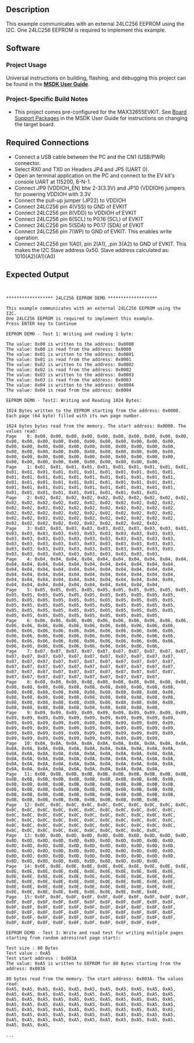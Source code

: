 ## Description

This example communicates with an external 24LC256 EEPROM using the I2C. 
One 24LC256 EEPROM is required to implement this example.


## Software

### Project Usage

Universal instructions on building, flashing, and debugging this project can be found in the **[MSDK User Guide](https://analog-devices-msdk.github.io/msdk/USERGUIDE/)**.

### Project-Specific Build Notes

* This project comes pre-configured for the MAX32655EVKIT.  See [Board Support Packages](https://analog-devices-msdk.github.io/msdk/USERGUIDE/#board-support-packages) in the MSDK User Guide for instructions on changing the target board.

## Required Connections

-   Connect a USB cable between the PC and the CN1 (USB/PWR) connector.
-   Select RX0 and TX0 on Headers JP4 and JP5 (UART 0).
-   Open an terminal application on the PC and connect to the EV kit's console UART at 115200, 8-N-1.
-	Connect JP9 (VDDIOH_EN) btw 2-3(3.3V) and JP10 (VDDIOH) jumpers for powering VDDIOH with 3.3V
-	Connect the pull-up jumper (JP22) to VDDIOH
-   Connect 24LC256 pin 4(VSS) to GND of EVKIT
-   Connect 24LC256 pin 8(VDD) to VDDIOH of EVKIT
-   Connect 24LC256 pin 6(SCL) to P0.16 (SCL) of EVKIT
-   Connect 24LC256 pin 5(SDA) to P0.17 (SDA) of EVKIT
-   Connect 24LC256 pin 7(WP) to GND of EVKIT. This enables write operation.
-   Connect 24LC256 pin 1(A0), pin 2(A1), ,pin 3(A2) to GND of EVKIT. This makes the I2C Slave address 0x50. Slave address calculated as: 1010(A2)(A1)(A0)

## Expected Output

```


****************** 24LC256 EEPROM DEMO *******************

This example communicates with an external 24LC256 EEPROM using the I2C.
One 24LC256 EEPROM is required to implement this example.
Press ENTER key to Continue

EEPROM DEMO - Test 1: Writing and reading 1 byte:

The value: 0x00 is written to the address: 0x0000
The value: 0x00 is read from the address: 0x0000
The value: 0x01 is written to the address: 0x0001
The value: 0x01 is read from the address: 0x0001
The value: 0x02 is written to the address: 0x0002
The value: 0x02 is read from the address: 0x0002
The value: 0x03 is written to the address: 0x0003
The value: 0x03 is read from the address: 0x0003
The value: 0x04 is written to the address: 0x0004
The value: 0x04 is read from the address: 0x0004

EEPROM DEMO - Test2: Writing and Reading 1024 Bytes:

1024 Bytes written to the EEPROM starting from the address: 0x0000. Each page (64 byte) filled with its own page number.

1024 bytes bytes read from the memory. The start address: 0x0000. The values read:
Page    0: 0x00, 0x00, 0x00, 0x00, 0x00, 0x00, 0x00, 0x00, 0x00, 0x00, 0x00, 0x00, 0x00, 0x00, 0x00, 0x00, 0x00, 0x00, 0x00, 0x00, 0x00, 0x00, 0x00, 0x00, 0x00, 0x00, 0x00, 0x00, 0x00, 0x00, 0x00, 0x00, 0x00, 0x00, 0x00, 0x00, 0x00, 0x00, 0x00, 0x00, 0x00, 0x00, 0x00, 0x00, 0x00, 0x00, 0x00, 0x00, 0x00, 0x00, 0x00, 0x00, 0x00, 0x00, 0x00, 0x00, 0x00, 0x00, 0x00, 0x00, 0x00, 0x00, 0x00, 0x00,
Page    1: 0x01, 0x01, 0x01, 0x01, 0x01, 0x01, 0x01, 0x01, 0x01, 0x01, 0x01, 0x01, 0x01, 0x01, 0x01, 0x01, 0x01, 0x01, 0x01, 0x01, 0x01, 0x01, 0x01, 0x01, 0x01, 0x01, 0x01, 0x01, 0x01, 0x01, 0x01, 0x01, 0x01, 0x01, 0x01, 0x01, 0x01, 0x01, 0x01, 0x01, 0x01, 0x01, 0x01, 0x01, 0x01, 0x01, 0x01, 0x01, 0x01, 0x01, 0x01, 0x01, 0x01, 0x01, 0x01, 0x01, 0x01, 0x01, 0x01, 0x01, 0x01, 0x01, 0x01, 0x01,
Page    2: 0x02, 0x02, 0x02, 0x02, 0x02, 0x02, 0x02, 0x02, 0x02, 0x02, 0x02, 0x02, 0x02, 0x02, 0x02, 0x02, 0x02, 0x02, 0x02, 0x02, 0x02, 0x02, 0x02, 0x02, 0x02, 0x02, 0x02, 0x02, 0x02, 0x02, 0x02, 0x02, 0x02, 0x02, 0x02, 0x02, 0x02, 0x02, 0x02, 0x02, 0x02, 0x02, 0x02, 0x02, 0x02, 0x02, 0x02, 0x02, 0x02, 0x02, 0x02, 0x02, 0x02, 0x02, 0x02, 0x02, 0x02, 0x02, 0x02, 0x02, 0x02, 0x02, 0x02, 0x02,
Page    3: 0x03, 0x03, 0x03, 0x03, 0x03, 0x03, 0x03, 0x03, 0x03, 0x03, 0x03, 0x03, 0x03, 0x03, 0x03, 0x03, 0x03, 0x03, 0x03, 0x03, 0x03, 0x03, 0x03, 0x03, 0x03, 0x03, 0x03, 0x03, 0x03, 0x03, 0x03, 0x03, 0x03, 0x03, 0x03, 0x03, 0x03, 0x03, 0x03, 0x03, 0x03, 0x03, 0x03, 0x03, 0x03, 0x03, 0x03, 0x03, 0x03, 0x03, 0x03, 0x03, 0x03, 0x03, 0x03, 0x03, 0x03, 0x03, 0x03, 0x03, 0x03, 0x03, 0x03, 0x03,
Page    4: 0x04, 0x04, 0x04, 0x04, 0x04, 0x04, 0x04, 0x04, 0x04, 0x04, 0x04, 0x04, 0x04, 0x04, 0x04, 0x04, 0x04, 0x04, 0x04, 0x04, 0x04, 0x04, 0x04, 0x04, 0x04, 0x04, 0x04, 0x04, 0x04, 0x04, 0x04, 0x04, 0x04, 0x04, 0x04, 0x04, 0x04, 0x04, 0x04, 0x04, 0x04, 0x04, 0x04, 0x04, 0x04, 0x04, 0x04, 0x04, 0x04, 0x04, 0x04, 0x04, 0x04, 0x04, 0x04, 0x04, 0x04, 0x04, 0x04, 0x04, 0x04, 0x04, 0x04, 0x04,
Page    5: 0x05, 0x05, 0x05, 0x05, 0x05, 0x05, 0x05, 0x05, 0x05, 0x05, 0x05, 0x05, 0x05, 0x05, 0x05, 0x05, 0x05, 0x05, 0x05, 0x05, 0x05, 0x05, 0x05, 0x05, 0x05, 0x05, 0x05, 0x05, 0x05, 0x05, 0x05, 0x05, 0x05, 0x05, 0x05, 0x05, 0x05, 0x05, 0x05, 0x05, 0x05, 0x05, 0x05, 0x05, 0x05, 0x05, 0x05, 0x05, 0x05, 0x05, 0x05, 0x05, 0x05, 0x05, 0x05, 0x05, 0x05, 0x05, 0x05, 0x05, 0x05, 0x05, 0x05, 0x05,
Page    6: 0x06, 0x06, 0x06, 0x06, 0x06, 0x06, 0x06, 0x06, 0x06, 0x06, 0x06, 0x06, 0x06, 0x06, 0x06, 0x06, 0x06, 0x06, 0x06, 0x06, 0x06, 0x06, 0x06, 0x06, 0x06, 0x06, 0x06, 0x06, 0x06, 0x06, 0x06, 0x06, 0x06, 0x06, 0x06, 0x06, 0x06, 0x06, 0x06, 0x06, 0x06, 0x06, 0x06, 0x06, 0x06, 0x06, 0x06, 0x06, 0x06, 0x06, 0x06, 0x06, 0x06, 0x06, 0x06, 0x06, 0x06, 0x06, 0x06, 0x06, 0x06, 0x06, 0x06, 0x06,
Page    7: 0x07, 0x07, 0x07, 0x07, 0x07, 0x07, 0x07, 0x07, 0x07, 0x07, 0x07, 0x07, 0x07, 0x07, 0x07, 0x07, 0x07, 0x07, 0x07, 0x07, 0x07, 0x07, 0x07, 0x07, 0x07, 0x07, 0x07, 0x07, 0x07, 0x07, 0x07, 0x07, 0x07, 0x07, 0x07, 0x07, 0x07, 0x07, 0x07, 0x07, 0x07, 0x07, 0x07, 0x07, 0x07, 0x07, 0x07, 0x07, 0x07, 0x07, 0x07, 0x07, 0x07, 0x07, 0x07, 0x07, 0x07, 0x07, 0x07, 0x07, 0x07, 0x07, 0x07, 0x07,
Page    8: 0x08, 0x08, 0x08, 0x08, 0x08, 0x08, 0x08, 0x08, 0x08, 0x08, 0x08, 0x08, 0x08, 0x08, 0x08, 0x08, 0x08, 0x08, 0x08, 0x08, 0x08, 0x08, 0x08, 0x08, 0x08, 0x08, 0x08, 0x08, 0x08, 0x08, 0x08, 0x08, 0x08, 0x08, 0x08, 0x08, 0x08, 0x08, 0x08, 0x08, 0x08, 0x08, 0x08, 0x08, 0x08, 0x08, 0x08, 0x08, 0x08, 0x08, 0x08, 0x08, 0x08, 0x08, 0x08, 0x08, 0x08, 0x08, 0x08, 0x08, 0x08, 0x08, 0x08, 0x08,
Page    9: 0x09, 0x09, 0x09, 0x09, 0x09, 0x09, 0x09, 0x09, 0x09, 0x09, 0x09, 0x09, 0x09, 0x09, 0x09, 0x09, 0x09, 0x09, 0x09, 0x09, 0x09, 0x09, 0x09, 0x09, 0x09, 0x09, 0x09, 0x09, 0x09, 0x09, 0x09, 0x09, 0x09, 0x09, 0x09, 0x09, 0x09, 0x09, 0x09, 0x09, 0x09, 0x09, 0x09, 0x09, 0x09, 0x09, 0x09, 0x09, 0x09, 0x09, 0x09, 0x09, 0x09, 0x09, 0x09, 0x09, 0x09, 0x09, 0x09, 0x09, 0x09, 0x09, 0x09, 0x09,
Page   10: 0x0A, 0x0A, 0x0A, 0x0A, 0x0A, 0x0A, 0x0A, 0x0A, 0x0A, 0x0A, 0x0A, 0x0A, 0x0A, 0x0A, 0x0A, 0x0A, 0x0A, 0x0A, 0x0A, 0x0A, 0x0A, 0x0A, 0x0A, 0x0A, 0x0A, 0x0A, 0x0A, 0x0A, 0x0A, 0x0A, 0x0A, 0x0A, 0x0A, 0x0A, 0x0A, 0x0A, 0x0A, 0x0A, 0x0A, 0x0A, 0x0A, 0x0A, 0x0A, 0x0A, 0x0A, 0x0A, 0x0A, 0x0A, 0x0A, 0x0A, 0x0A, 0x0A, 0x0A, 0x0A, 0x0A, 0x0A, 0x0A, 0x0A, 0x0A, 0x0A, 0x0A, 0x0A, 0x0A, 0x0A,
Page   11: 0x0B, 0x0B, 0x0B, 0x0B, 0x0B, 0x0B, 0x0B, 0x0B, 0x0B, 0x0B, 0x0B, 0x0B, 0x0B, 0x0B, 0x0B, 0x0B, 0x0B, 0x0B, 0x0B, 0x0B, 0x0B, 0x0B, 0x0B, 0x0B, 0x0B, 0x0B, 0x0B, 0x0B, 0x0B, 0x0B, 0x0B, 0x0B, 0x0B, 0x0B, 0x0B, 0x0B, 0x0B, 0x0B, 0x0B, 0x0B, 0x0B, 0x0B, 0x0B, 0x0B, 0x0B, 0x0B, 0x0B, 0x0B, 0x0B, 0x0B, 0x0B, 0x0B, 0x0B, 0x0B, 0x0B, 0x0B, 0x0B, 0x0B, 0x0B, 0x0B, 0x0B, 0x0B, 0x0B, 0x0B,
Page   12: 0x0C, 0x0C, 0x0C, 0x0C, 0x0C, 0x0C, 0x0C, 0x0C, 0x0C, 0x0C, 0x0C, 0x0C, 0x0C, 0x0C, 0x0C, 0x0C, 0x0C, 0x0C, 0x0C, 0x0C, 0x0C, 0x0C, 0x0C, 0x0C, 0x0C, 0x0C, 0x0C, 0x0C, 0x0C, 0x0C, 0x0C, 0x0C, 0x0C, 0x0C, 0x0C, 0x0C, 0x0C, 0x0C, 0x0C, 0x0C, 0x0C, 0x0C, 0x0C, 0x0C, 0x0C, 0x0C, 0x0C, 0x0C, 0x0C, 0x0C, 0x0C, 0x0C, 0x0C, 0x0C, 0x0C, 0x0C, 0x0C, 0x0C, 0x0C, 0x0C, 0x0C, 0x0C, 0x0C, 0x0C,
Page   13: 0x0D, 0x0D, 0x0D, 0x0D, 0x0D, 0x0D, 0x0D, 0x0D, 0x0D, 0x0D, 0x0D, 0x0D, 0x0D, 0x0D, 0x0D, 0x0D, 0x0D, 0x0D, 0x0D, 0x0D, 0x0D, 0x0D, 0x0D, 0x0D, 0x0D, 0x0D, 0x0D, 0x0D, 0x0D, 0x0D, 0x0D, 0x0D, 0x0D, 0x0D, 0x0D, 0x0D, 0x0D, 0x0D, 0x0D, 0x0D, 0x0D, 0x0D, 0x0D, 0x0D, 0x0D, 0x0D, 0x0D, 0x0D, 0x0D, 0x0D, 0x0D, 0x0D, 0x0D, 0x0D, 0x0D, 0x0D, 0x0D, 0x0D, 0x0D, 0x0D, 0x0D, 0x0D, 0x0D, 0x0D,
Page   14: 0x0E, 0x0E, 0x0E, 0x0E, 0x0E, 0x0E, 0x0E, 0x0E, 0x0E, 0x0E, 0x0E, 0x0E, 0x0E, 0x0E, 0x0E, 0x0E, 0x0E, 0x0E, 0x0E, 0x0E, 0x0E, 0x0E, 0x0E, 0x0E, 0x0E, 0x0E, 0x0E, 0x0E, 0x0E, 0x0E, 0x0E, 0x0E, 0x0E, 0x0E, 0x0E, 0x0E, 0x0E, 0x0E, 0x0E, 0x0E, 0x0E, 0x0E, 0x0E, 0x0E, 0x0E, 0x0E, 0x0E, 0x0E, 0x0E, 0x0E, 0x0E, 0x0E, 0x0E, 0x0E, 0x0E, 0x0E, 0x0E, 0x0E, 0x0E, 0x0E, 0x0E, 0x0E, 0x0E, 0x0E,
Page   15: 0x0F, 0x0F, 0x0F, 0x0F, 0x0F, 0x0F, 0x0F, 0x0F, 0x0F, 0x0F, 0x0F, 0x0F, 0x0F, 0x0F, 0x0F, 0x0F, 0x0F, 0x0F, 0x0F, 0x0F, 0x0F, 0x0F, 0x0F, 0x0F, 0x0F, 0x0F, 0x0F, 0x0F, 0x0F, 0x0F, 0x0F, 0x0F, 0x0F, 0x0F, 0x0F, 0x0F, 0x0F, 0x0F, 0x0F, 0x0F, 0x0F, 0x0F, 0x0F, 0x0F, 0x0F, 0x0F, 0x0F, 0x0F, 0x0F, 0x0F, 0x0F, 0x0F, 0x0F, 0x0F, 0x0F, 0x0F, 0x0F, 0x0F, 0x0F, 0x0F, 0x0F, 0x0F, 0x0F, 0x0F,

EEPROM DEMO - Test 3: Write and read test for writing multiple pages starting from random adress(not page start):

Test size : 80 Bytes
Test value : 0xA5
Test start address : 0x003A
The value: 0xA5 is written to EEPROM for 80 Bytes starting from the address: 0x003A

80 bytes read from the memory. The start address: 0x003A. The values read:
0xA5, 0xA5, 0xA5, 0xA5, 0xA5, 0xA5, 0xA5, 0xA5, 0xA5, 0xA5, 0xA5, 0xA5, 0xA5, 0xA5, 0xA5, 0xA5, 0xA5, 0xA5, 0xA5, 0xA5, 0xA5, 0xA5, 0xA5, 0xA5, 0xA5, 0xA5, 0xA5, 0xA5, 0xA5, 0xA5, 0xA5, 0xA5, 0xA5, 0xA5, 0xA5, 0xA5, 0xA5, 0xA5, 0xA5, 0xA5, 0xA5, 0xA5, 0xA5, 0xA5, 0xA5, 0xA5, 0xA5, 0xA5, 0xA5, 0xA5, 0xA5, 0xA5, 0xA5, 0xA5, 0xA5, 0xA5, 0xA5, 0xA5, 0xA5, 0xA5, 0xA5, 0xA5, 0xA5, 0xA5, 0xA5, 0xA5, 0xA5, 0xA5, 0xA5, 0xA5, 0xA5, 0xA5, 0xA5, 0xA5, 0xA5, 0xA5, 0xA5, 0xA5, 0xA5, 0xA5,

...
```